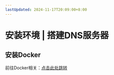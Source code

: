 ```yaml
---
lastUpdated: 2024-11-17T20:09:00+8:00
---
```


# 安装环境 | 搭建DNS服务器

## 安装Docker

前往Docker相关：[点击此处跳转](/Docker/)